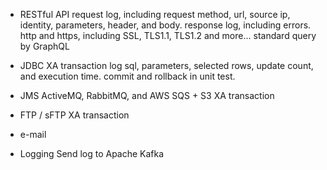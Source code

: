 
* RESTful API
  request log, including request method, url, source ip, identity, parameters, header, and body.
  response log, including errors.
  http and https, including SSL, TLS1.1, TLS1.2 and more...
  standard query by GraphQL

* JDBC
  XA transaction
  log sql, parameters, selected rows, update count, and execution time.
  commit and rollback in unit test.

* JMS
  ActiveMQ, RabbitMQ, and AWS SQS + S3
  XA transaction

* FTP / sFTP
  XA transaction

* e-mail

* Logging
  Send log to Apache Kafka